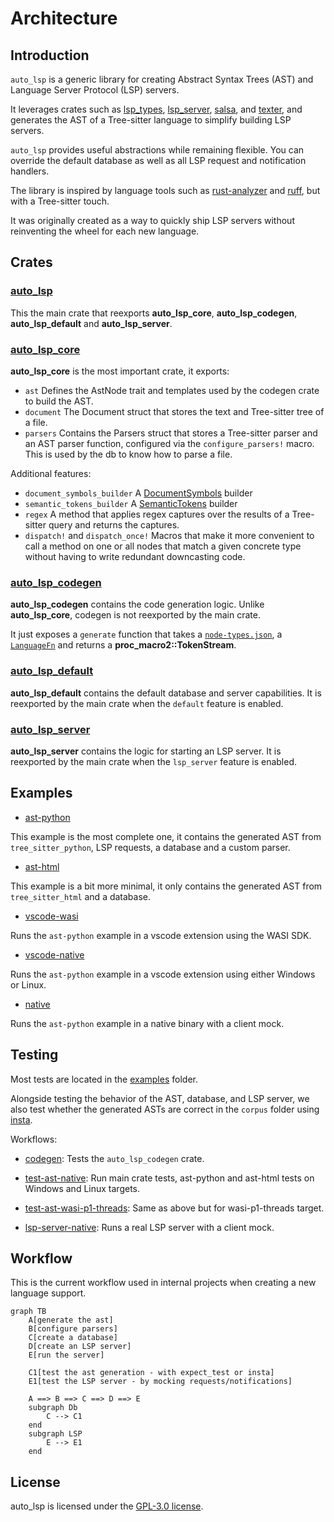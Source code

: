 # Architecture

## Introduction

`auto_lsp` is a generic library for creating Abstract Syntax Trees (AST) and Language Server Protocol (LSP) servers.

It leverages crates such as [lsp_types](https://docs.rs/lsp-types/0.97/lsp_types/), [lsp_server](https://docs.rs/lsp-server/latest/lsp_server/), [salsa](https://docs.rs/salsa/latest/salsa/), and [texter](https://docs.rs/texter/latest/texter/), and generates the AST of a Tree-sitter language to simplify building LSP servers.

`auto_lsp` provides useful abstractions while remaining flexible. You can override the default database as well as all LSP request and notification handlers.

The library is inspired by language tools such as [rust-analyzer](https://github.com/rust-lang/rust-analyzer) and [ruff](https://github.com/astral-sh/ruff), but with a Tree-sitter touch.

It was originally created as a way to quickly ship LSP servers without reinventing the wheel for each new language.

## Crates

### [auto_lsp](https://github.com/adclz/auto-lsp/tree/main/src)

This the main crate that reexports **auto_lsp_core**, **auto_lsp_codegen**, **auto_lsp_default** and **auto_lsp_server**.

### [auto_lsp_core](https://github.com/adclz/auto-lsp/tree/main/crates/core)

**auto_lsp_core** is the most important crate, it exports:

- `ast` Defines the AstNode trait and templates used by the codegen crate to build the AST.
- `document` The Document struct that stores the text and Tree-sitter tree of a file.
- `parsers` Contains the Parsers struct that stores a Tree-sitter parser and an AST parser function, configured via the `configure_parsers!` macro. This is used by the db to know how to parse a file.

Additional features:

- `document_symbols_builder` A [DocumentSymbols](https://microsoft.github.io/language-server-protocol/specifications/lsp/3.17/specification/#textDocument_documentSymbol) builder
- `semantic_tokens_builder` A [SemanticTokens](https://microsoft.github.io/language-server-protocol/specifications/lsp/3.17/specification/#textDocument_semanticTokens) builder
- `regex` A method that applies regex captures over the results of a Tree-sitter query and returns the captures.
- `dispatch!` and `dispatch_once!` Macros that make it more convenient to call a method on one or all nodes that match a given concrete type without having to write redundant downcasting code.

### [auto_lsp_codegen](https://github.com/adclz/auto-lsp/tree/main/crates/codegen)

**auto_lsp_codegen** contains the code generation logic.
Unlike **auto_lsp_core**, codegen is not reexported by the main crate.

It just exposes a `generate` function that takes a [`node-types.json`](https://tree-sitter.github.io/tree-sitter/using-parsers/6-static-node-types.html), a [`LanguageFn`](https://docs.rs/tree-sitter-language/0.1.5/tree_sitter_language/struct.LanguageFn.html) and returns a **proc_macro2::TokenStream**. 

### [auto_lsp_default](https://github.com/adclz/auto-lsp/tree/main/crates/default)

**auto_lsp_default** contains the default database and server capabilities.
It is reexported by the main crate when the `default` feature is enabled.

### [auto_lsp_server](https://github.com/adclz/auto-lsp/tree/main/crates/server)

**auto_lsp_server** contains the logic for starting an LSP server.
It is reexported by the main crate when the `lsp_server` feature is enabled.

## Examples

- [ast-python](https://github.com/adclz/auto-lsp/tree/main/examples/ast-python)

This example is the most complete one, it contains the generated AST from `tree_sitter_python`, LSP requests, a database and a custom parser.

- [ast-html](https://github.com/adclz/auto-lsp/tree/main/examples/ast-html)

This example is a bit more minimal, it only contains the generated AST from `tree_sitter_html` and a database.

- [vscode-wasi](https://github.com/adclz/auto-lsp/tree/main/examples/vscode-wasi)

Runs the `ast-python` example in a vscode extension using the WASI SDK.

- [vscode-native](https://github.com/adclz/auto-lsp/tree/main/examples/vscode-native)

Runs the `ast-python` example in a vscode extension using either Windows or Linux.

- [native](https://github.com/adclz/auto-lsp/tree/main/examples/native)

Runs the `ast-python` example in a native binary with a client mock.

## Testing

Most tests are located in the [examples](https://github.com/adclz/auto-lsp/tree/main/examples) folder.

Alongside testing the behavior of the AST, database, and LSP server,
we also test whether the generated ASTs are correct in the `corpus` folder using [insta](https://insta.rs/).

Workflows:

- [codegen](https://github.com/adclz/auto-lsp/blob/main/.github/workflows/ast-gen-wasi-p1-threads.yml): 
Tests the `auto_lsp_codegen` crate.

- [test-ast-native](https://github.com/adclz/auto-lsp/blob/main/.github/workflows/ast-gen-native.yml): 
Run main crate tests, ast-python and ast-html tests on Windows and Linux targets.

- [test-ast-wasi-p1-threads](https://github.com/adclz/auto-lsp/blob/main/.github/workflows/ast-gen-wasi-p1-threads.yml): 
Same as above but for wasi-p1-threads target.

- [lsp-server-native](https://github.com/adclz/auto-lsp/blob/main/.github/workflows/lsp-server-native.yml): 
Runs a real LSP server with a client mock.


## Workflow

This is the current workflow used in internal projects when creating a new language support.

```mermaid
graph TB
    A[generate the ast]
    B[configure parsers]
    C[create a database] 
    D[create an LSP server]
    E[run the server]

    C1[test the ast generation - with expect_test or insta]
    E1[test the LSP server - by mocking requests/notifications]

    A ==> B ==> C ==> D ==> E
    subgraph Db
        C --> C1
    end
    subgraph LSP 
        E --> E1
    end
```

## License

auto_lsp is licensed under the [GPL-3.0 license](https://www.gnu.org/licenses/gpl-3.0.en.html#license-text).
